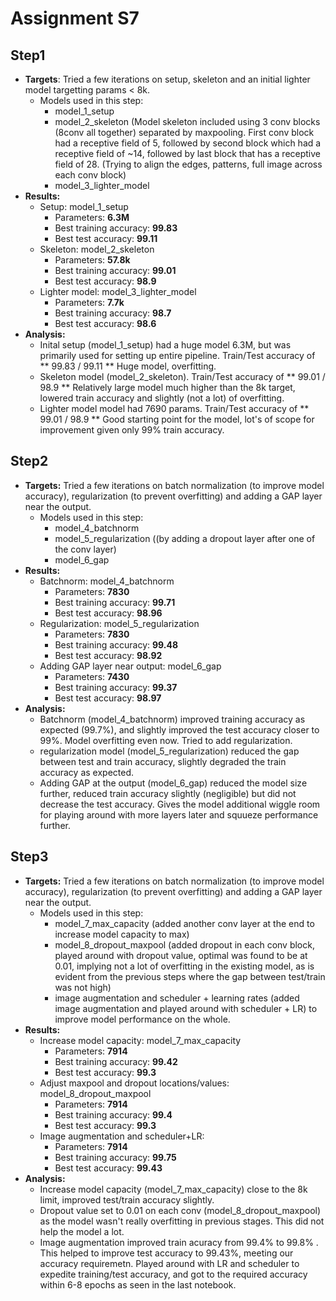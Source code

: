 # Assignment S7

## Step1

- **Targets**: Tried a few iterations on setup, skeleton and an initial lighter model targetting params < 8k. 
  - Models used in this step:
    - model_1_setup
    - model_2_skeleton (Model skeleton included using 3 conv blocks (8conv all together) separated by maxpooling. First conv block had a receptive field of 5, followed by second block which had a receptive field of ~14, followed by last block that has a receptive field of 28. (Trying to align the edges, patterns, full image across each conv block)
    - model_3_lighter_model
- **Results:**
  - Setup: model_1_setup
    - Parameters: **6.3M**
    - Best training accuracy: **99.83**
    - Best test accuracy: **99.11**
  - Skeleton: model_2_skeleton
    - Parameters: **57.8k**
    - Best training accuracy: **99.01**
    - Best test accuracy: **98.9**
  - Lighter model: model_3_lighter_model
    - Parameters: **7.7k**
    - Best training accuracy: **98.7**
    - Best test accuracy: **98.6**
- **Analysis:**
  - Inital setup (model_1_setup) had a huge model 6.3M, but was primarily used for setting up entire pipeline.  Train/Test accuracy of ** 99.83 / 99.11 ** Huge model, overfitting.
  - Skeleton model (model_2_skeleton).  Train/Test accuracy of ** 99.01 / 98.9 ** Relatively large model much higher than the 8k target, lowered train accuracy and slightly (not a lot) of overfitting.
  - Lighter model model had 7690 params.  Train/Test accuracy of ** 99.01 / 98.9 ** Good starting point for the model, lot's of scope for improvement given only 99% train accuracy.


## Step2

- **Targets:** Tried a few iterations on batch normalization (to improve model accuracy), regularization (to prevent overfitting) and adding a GAP layer near the output. 
  - Models used in this step:
    - model_4_batchnorm
    - model_5_regularization ((by adding a dropout layer after one of the conv layer)
    - model_6_gap
- **Results:**
  - Batchnorm: model_4_batchnorm
    - Parameters: **7830**
    - Best training accuracy: **99.71**
    - Best test accuracy: **98.96**
  - Regularization: model_5_regularization 
    - Parameters: **7830**
    - Best training accuracy: **99.48**
    - Best test accuracy: **98.92**
  - Adding GAP layer near output: model_6_gap
    - Parameters: **7430**
    - Best training accuracy: **99.37**
    - Best test accuracy: **98.97**
- **Analysis:**
  - Batchnorm (model_4_batchnorm) improved training accuracy as expected (99.7%), and slightly improved the test accuracy closer to 99%. Model overfitting even now. Tried to add regularization.
  - regularization model (model_5_regularization) reduced the gap between test and train accuracy, slightly degraded the train accuracy as expected.
  - Adding GAP at the output (model_6_gap) reduced the model size further, reduced train accuracy slightly (negligible) but did not decrease the test accuracy. Gives the model additional wiggle room for playing around with more layers later and squueze performance further.



## Step3
- **Targets:** Tried a few iterations on batch normalization (to improve model accuracy), regularization (to prevent overfitting) and adding a GAP layer near the output. 
  - Models used in this step:
    - model_7_max_capacity (added another conv layer at the end to increase model capacity to max)
    - model_8_dropout_maxpool (added dropout in each conv block, played around with dropout value, optimal was found to be at 0.01, implying not a lot of overfitting in the existing model, as is evident from the previous steps where the gap between test/train was not high)
    - image augmentation and scheduler + learning rates (added image augmentation and played around with scheduler + LR) to improve model performance on the whole. 
- **Results:**
  - Increase model capacity: model_7_max_capacity
    - Parameters: **7914**
    - Best training accuracy: **99.42**
    - Best test accuracy: **99.3**
  - Adjust maxpool and dropout locations/values: model_8_dropout_maxpool 
    - Parameters: **7914**
    - Best training accuracy: **99.4**
    - Best test accuracy: **99.3**
  - Image augmentation and scheduler+LR: 
    - Parameters: **7914**
    - Best training accuracy: **99.75**
    - Best test accuracy: **99.43**
- **Analysis:**
  - Increase model capacity (model_7_max_capacity) close to the 8k limit, improved test/train accuracy slightly.
  - Dropout value set to 0.01 on each conv (model_8_dropout_maxpool) as the model wasn't really overfitting in previous stages. This did not help the model a lot.
  - Image augmentation improved train acuracy from 99.4% to 99.8% . This helped to improve test accuracy to 99.43%, meeting our accuracy requiremetn. Played around with LR and scheduler to expedite training/test accuracy, and got to the required accuracy within 6-8 epochs as seen in the last notebook.
